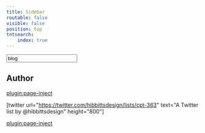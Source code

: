 ```yaml
---
title: Sidebar
routable: false
visible: false
position: top
tntsearch:
    index: true
---
```


<form name="search" data-simplesearch-form>
        <input
            name="searchfield"
            class="form-control "
            type="text"
             min="3"             required
            placeholder="Search …"
            value="blog"
            data-search-invalid="Please add at least 3 characters"
            data-search-separator=":"
            data-search-input="/search/query"
        />
            </form>

## Author

[plugin:page-inject](/author)

[twitter url="https://twitter.com/hibbittsdesign/lists/cpt-363" text="A Twitter list by @hibbittsdesign" height="800"]

[plugin:page-inject](/embedlycard)
